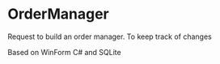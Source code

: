 # OrderManager
 Request to build an order manager. To keep track of changes

Based on WinForm C# and SQLite
